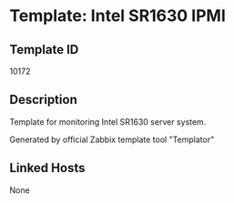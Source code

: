 # Template: Intel SR1630 IPMI

## Template ID
10172

## Description
Template for monitoring Intel SR1630 server system.

Generated by official Zabbix template tool "Templator"

## Linked Hosts
None

